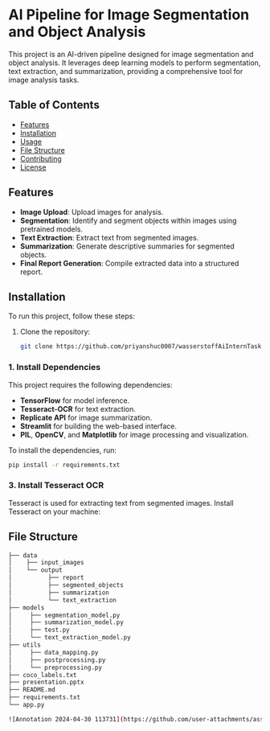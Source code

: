 # AI Pipeline for Image Segmentation and Object Analysis

This project is an AI-driven pipeline designed for image segmentation and object analysis. It leverages deep learning models to perform segmentation, text extraction, and summarization, providing a comprehensive tool for image analysis tasks.

## Table of Contents
- [Features](#features)
- [Installation](#installation)
- [Usage](#usage)
- [File Structure](#file-structure)
- [Contributing](#contributing)
- [License](#license)

## Features
- **Image Upload**: Upload images for analysis.
- **Segmentation**: Identify and segment objects within images using pretrained models.
- **Text Extraction**: Extract text from segmented images.
- **Summarization**: Generate descriptive summaries for segmented objects.
- **Final Report Generation**: Compile extracted data into a structured report.

## Installation
To run this project, follow these steps:

1. Clone the repository:
   ```bash
   git clone https://github.com/priyanshuc0007/wasserstoffAiInternTask.git

### 1. Install Dependencies

This project requires the following dependencies:

- **TensorFlow** for model inference.
- **Tesseract-OCR** for text extraction.
- **Replicate API** for image summarization.
- **Streamlit** for building the web-based interface.
- **PIL**, **OpenCV**, and **Matplotlib** for image processing and visualization.

To install the dependencies, run:

```bash
pip install -r requirements.txt
```

### 3. Install Tesseract OCR

Tesseract is used for extracting text from segmented images. Install Tesseract on your machine:

## File Structure

```bash
├── data
│    ├── input_images
│    └── output
│          ├── report
│          ├── segmented_objects
│          ├── summarization
│          └── text_extraction
├── models
│     ├── segmentation_model.py
│     ├── summarization_model.py
│     ├── test.py
│     └── text_extraction_model.py
├── utils
│     ├── data_mapping.py
│     ├── postprocessing.py
│     └── preprocessing.py
├── coco_labels.txt
├── presentation.pptx
├── README.md
├── requirements.txt
└── app.py

![Annotation 2024-04-30 113731](https://github.com/user-attachments/assets/7baff430-2c8c-494c-b699-218ae4d3fe8d)


   
   

   
